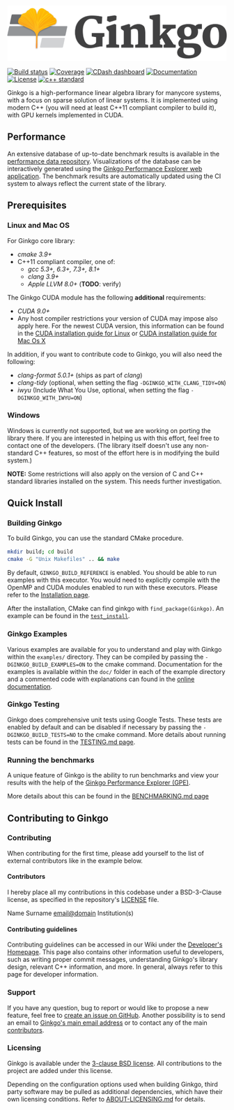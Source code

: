![Ginkgo](/assets/logo.png)

[![Build status](https://gitlab.com/ginkgo-project/ginkgo-public-ci/badges/master/build.svg)](https://github.com/ginkgo-project/ginkgo/commits/master)
[![Coverage](https://codecov.io/gh/ginkgo-project/ginkgo/branch/master/graph/badge.svg)](https://codecov.io/gh/ginkgo-project/ginkgo)
[![CDash dashboard](https://img.shields.io/badge/CDash-Access-blue.svg)](http://my.cdash.org/index.php?project=Ginkgo+Project)
[![Documentation](https://img.shields.io/badge/Documentation-latest-blue.svg)](https://ginkgo-project.github.io/ginkgo/doc/master/)
[![License](https://img.shields.io/github/license/ginkgo-project/ginkgo.svg)](./LICENSE)
[![c++ standard](https://img.shields.io/badge/c%2B%2B-11-blue.svg)](https://en.wikipedia.org/wiki/C%2B%2B#Standardization)

Ginkgo is a high-performance linear algebra library for manycore systems, with a
focus on sparse solution of linear systems. It is implemented using modern C++
(you will need at least C++11 compliant compiler to build it), with GPU kernels
implemented in CUDA.


Performance
-----------

An extensive database of up-to-date benchmark results is available in the
[performance data repository](https://github.com/ginkgo-project/ginkgo-data).
Visualizations of the database can be interactively generated using the
[Ginkgo Performance Explorer web application](https://ginkgo-project.github.io/gpe).
The benchmark results are automatically updated using the CI system to always
reflect the current state of the library.

Prerequisites
-------------

### Linux and Mac OS 

For Ginkgo core library:

*   _cmake 3.9+_
*   C++11 compliant compiler, one of:
    *   _gcc 5.3+, 6.3+, 7.3+, 8.1+_
    *   _clang 3.9+_
    *   _Apple LLVM 8.0+_ (__TODO__: verify)

The Ginkgo CUDA module has the following __additional__ requirements:

*   _CUDA 9.0+_
*   Any host compiler restrictions your version of CUDA may impose also apply
    here. For the newest CUDA version, this information can be found in the
    [CUDA installation guide for Linux](https://docs.nvidia.com/cuda/cuda-installation-guide-linux/index.html)
    or [CUDA installation guide for Mac Os X](https://docs.nvidia.com/cuda/cuda-installation-guide-mac-os-x/index.html)

In addition, if you want to contribute code to Ginkgo, you will also need the
following:

*   _clang-format 5.0.1+_ (ships as part of _clang_)
*   _clang-tidy_ (optional, when setting the flag `-DGINKGO_WITH_CLANG_TIDY=ON`)
*   _iwyu_ (Include What You Use, optional, when setting the flag `-DGINKGO_WITH_IWYU=ON`)

### Windows

Windows is currently not supported, but we are working on porting the library
there. If you are interested in helping us with this effort, feel free to
contact one of the developers. (The library itself doesn't use any non-standard
C++ features, so most of the effort here is in modifying the build system.)

__NOTE:__ Some restrictions will also apply on the version of C and C++ standard
libraries installed on the system. This needs further investigation.

Quick Install
------------

### Building Ginkgo

To build Ginkgo, you can use the standard CMake procedure. 

```sh
mkdir build; cd build
cmake -G "Unix Makefiles" .. && make
```

By default, `GINKGO_BUILD_REFERENCE` is enabled. You should be able to run examples with this
executor. You would need to explicitly compile with the OpenMP and CUDA modules enabled
to run with these executors. Please refer to the [Installation page](./INSTALL.md).

After the installation, CMake can find ginkgo with `find_package(Ginkgo)`.
An example can be found in the [`test_install`](test_install/CMakeLists.txt).

### Ginkgo Examples

Various examples are available for you to understand and play with Ginkgo within the `examples/` directory. They can be compiled by passing the `-DGINKGO_BUILD_EXAMPLES=ON` to the cmake command. Documentation for the examples is available within the `doc/` folder in each of the example directory and a commented code with explanations can found in the [online documentation](https://ginkgo-project.github.io/ginkgo/doc/master/Examples.html).

### Ginkgo Testing

Ginkgo does comprehensive unit tests using Google Tests. These tests are enabled by default and can be disabled if necessary by passing the `-DGINKGO_BUILD_TESTS=NO` to the cmake command. More details about running tests can be found in the [TESTING.md page](./TESTING.md).

### Running the benchmarks

A unique feature of Ginkgo is the ability to run benchmarks and view your results
with the help of the [Ginkgo Performance Explorer (GPE)](https://ginkgo-project.github.io/gpe/). 

More details about this can be found in the [BENCHMARKING.md page](./BENCHMARKING.md)

Contributing to Ginkgo
---------------------------

### Contributing

When contributing for the first time, please add yourself to the list of
external contributors like in the example below.

#### Contributors
I hereby place all my contributions in this codebase under a BSD-3-Clause
license, as specified in the repository's [LICENSE](./LICENSE) file.

Name Surname <email@domain> Institution(s)

#### Contributing guidelines

Contributing guidelines can be accessed in our Wiki under the [Developer's
Homepage](https://github.com/ginkgo-project/ginkgo/wiki/Developers-Homepage).
This page also contains other information useful to developers, such as writing
proper commit messages, understanding Ginkgo's library design, relevant C++
information, and more. In general, always refer to this page for developer
information.

### Support
If you have any question, bug to report or would like to propose a new feature,
feel free to [create an
issue on GitHub](https://github.com/ginkgo-project/ginkgo/issues/new). Another possibility
is to send an email to [Ginkgo's main email address](ginkgo.library@gmail.com)
or to contact any of the main [contributors](contributors.txt).


### Licensing

Ginkgo is available under the [3-clause BSD license](LICENSE). All contributions
to the project are added under this license.

Depending on the configuration options used when building Ginkgo, third party
software may be pulled as additional dependencies, which have their own
licensing conditions. Refer to [ABOUT-LICENSING.md](ABOUT-LICENSING.md) for
details.

